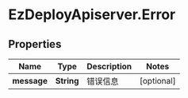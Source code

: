 # EzDeployApiserver.Error

## Properties
Name | Type | Description | Notes
------------ | ------------- | ------------- | -------------
**message** | **String** | 错误信息 | [optional] 


